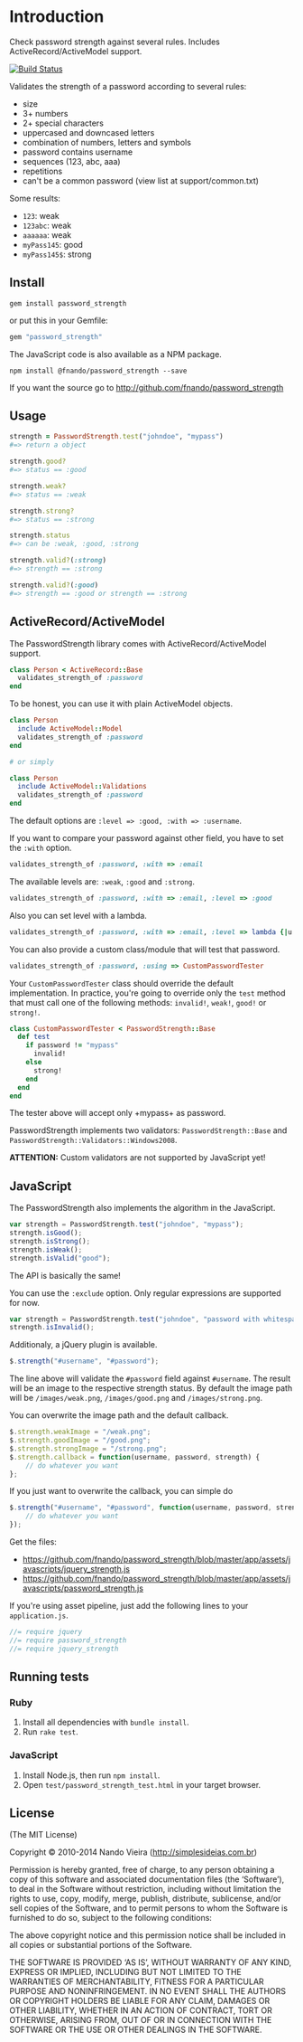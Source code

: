 # Introduction

Check password strength against several rules. Includes ActiveRecord/ActiveModel support.

<a href="https://travis-ci.org/fnando/password_strength"><img src="https://travis-ci.org/fnando/password_strength.svg" alt="Build Status" /></a>

Validates the strength of a password according to several rules:

* size
* 3+ numbers
* 2+ special characters
* uppercased and downcased letters
* combination of numbers, letters and symbols
* password contains username
* sequences (123, abc, aaa)
* repetitions
* can't be a common password (view list at support/common.txt)

Some results:

* `123`: weak
* `123abc`: weak
* `aaaaaa`: weak
* `myPass145`: good
* `myPass145$`: strong

## Install

```
gem install password_strength
```

or put this in your Gemfile:

```ruby
gem "password_strength"
```

The JavaScript code is also available as a NPM package.

```
npm install @fnando/password_strength --save
```

If you want the source go to http://github.com/fnando/password_strength

## Usage

```ruby
strength = PasswordStrength.test("johndoe", "mypass")
#=> return a object

strength.good?
#=> status == :good

strength.weak?
#=> status == :weak

strength.strong?
#=> status == :strong

strength.status
#=> can be :weak, :good, :strong

strength.valid?(:strong)
#=> strength == :strong

strength.valid?(:good)
#=> strength == :good or strength == :strong
```

## ActiveRecord/ActiveModel

The PasswordStrength library comes with ActiveRecord/ActiveModel support.

```ruby
class Person < ActiveRecord::Base
  validates_strength_of :password
end
```

To be honest, you can use it with plain ActiveModel objects.

```ruby
class Person
  include ActiveModel::Model
  validates_strength_of :password
end

# or simply

class Person
  include ActiveModel::Validations
  validates_strength_of :password
end
```

The default options are `:level => :good, :with => :username`.

If you want to compare your password against other field, you have to set the `:with` option.

```ruby
validates_strength_of :password, :with => :email
```

The available levels are: `:weak`, `:good` and `:strong`.

```ruby
validates_strength_of :password, :with => :email, :level => :good
```

Also you can set level with a lambda.

```ruby
validates_strength_of :password, :with => :email, :level => lambda {|u| :good }
```

You can also provide a custom class/module that will test that password.

```ruby
validates_strength_of :password, :using => CustomPasswordTester
```

Your `CustomPasswordTester` class should override the default implementation. In practice, you're going to override only the `test` method that must call one of the following methods: `invalid!`, `weak!`, `good!` or `strong!`.

```ruby
class CustomPasswordTester < PasswordStrength::Base
  def test
    if password != "mypass"
      invalid!
    else
      strong!
    end
  end
end
```

The tester above will accept only +mypass+ as password.

PasswordStrength implements two validators: `PasswordStrength::Base` and `PasswordStrength::Validators::Windows2008`.

**ATTENTION:** Custom validators are not supported by JavaScript yet!

## JavaScript

The PasswordStrength also implements the algorithm in the JavaScript.

```javascript
var strength = PasswordStrength.test("johndoe", "mypass");
strength.isGood();
strength.isStrong();
strength.isWeak();
strength.isValid("good");
```

The API is basically the same!

You can use the `:exclude` option. Only regular expressions are supported for now.

```javascript
var strength = PasswordStrength.test("johndoe", "password with whitespaces", {exclude: /\s/});
strength.isInvalid();
```

Additionaly, a jQuery plugin is available.

```javascript
$.strength("#username", "#password");
```

The line above will validate the `#password` field against `#username`.
The result will be an image to the respective strength status. By default the image path will be
`/images/weak.png`, `/images/good.png` and `/images/strong.png`.

You can overwrite the image path and the default callback.

```javascript
$.strength.weakImage = "/weak.png";
$.strength.goodImage = "/good.png";
$.strength.strongImage = "/strong.png";
$.strength.callback = function(username, password, strength) {
    // do whatever you want
};
```

If you just want to overwrite the callback, you can simple do

```javascript
$.strength("#username", "#password", function(username, password, strength){
    // do whatever you want
});
```

Get the files:

* https://github.com/fnando/password_strength/blob/master/app/assets/javascripts/jquery_strength.js
* https://github.com/fnando/password_strength/blob/master/app/assets/javascripts/password_strength.js

If you're using asset pipeline, just add the following lines to your `application.js`.

```javascript
//= require jquery
//= require password_strength
//= require jquery_strength
```

## Running tests

### Ruby

1. Install all dependencies with `bundle install`.
2. Run `rake test`.

### JavaScript

1. Install Node.js, then run `npm install`.
2. Open `test/password_strength_test.html` in your target browser.

## License

(The MIT License)

Copyright © 2010-2014 Nando Vieira (http://simplesideias.com.br)

Permission is hereby granted, free of charge, to any person obtaining a copy of this software and associated documentation files (the ‘Software’), to deal in the Software without restriction, including without limitation the rights to use, copy, modify, merge, publish, distribute, sublicense, and/or sell copies of the Software, and to permit persons to whom the Software is furnished to do so, subject to the following conditions:

The above copyright notice and this permission notice shall be included in all copies or substantial portions of the Software.

THE SOFTWARE IS PROVIDED ‘AS IS’, WITHOUT WARRANTY OF ANY KIND, EXPRESS OR IMPLIED, INCLUDING BUT NOT LIMITED TO THE WARRANTIES OF MERCHANTABILITY, FITNESS FOR A PARTICULAR PURPOSE AND NONINFRINGEMENT. IN NO EVENT SHALL THE AUTHORS OR COPYRIGHT HOLDERS BE LIABLE FOR ANY CLAIM, DAMAGES OR OTHER LIABILITY, WHETHER IN AN ACTION OF CONTRACT, TORT OR OTHERWISE, ARISING FROM, OUT OF OR IN CONNECTION WITH THE SOFTWARE OR THE USE OR OTHER DEALINGS IN THE SOFTWARE.
